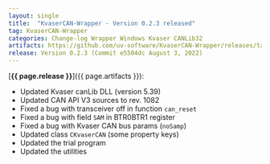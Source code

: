 ```yaml
---
layout: single
title:  "KvaserCAN-Wrapper - Version 0.2.3 released"
tag: KvaserCAN-Wrapper
categories: Change-log Wrapper Windows Kvaser CANLib32
artifacts: https://github.com/uv-software/KvaserCAN-Wrapper/releases/tag/v0.2.3
release: Version 0.2.3 (Commit e5504dc August 3, 2022)
---
```

[**{{ page.release }}**]({{ page.artifacts }}):

- Updated Kvaser canLib DLL (version 5.39)
- Updated CAN API V3 sources to rev. 1082
- Fixed a bug with transceiver off in function `can_reset`
- Fixed a bug with field `SAM` in BTR0BTR1 register
- Fixed a bug with Kvaser CAN bus params (`noSamp`)
- Updated class `CKvaserCAN` (some property keys)
- Updated the trial program
- Updated the utilities
